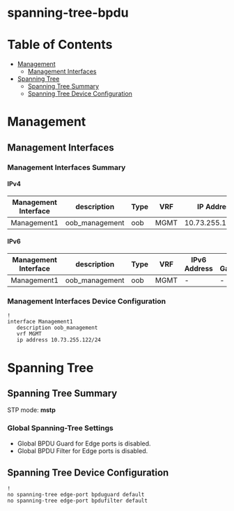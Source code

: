# spanning-tree-bpdu
# Table of Contents

- [Management](#management)
  - [Management Interfaces](#management-interfaces)
- [Spanning Tree](#spanning-tree)
  - [Spanning Tree Summary](#spanning-tree-summary)
  - [Spanning Tree Device Configuration](#spanning-tree-device-configuration)

# Management

## Management Interfaces

### Management Interfaces Summary

#### IPv4

| Management Interface | description | Type | VRF | IP Address | Gateway |
| -------------------- | ----------- | ---- | --- | ---------- | ------- |
| Management1 | oob_management | oob | MGMT | 10.73.255.122/24 | 10.73.255.2 |

#### IPv6

| Management Interface | description | Type | VRF | IPv6 Address | IPv6 Gateway |
| -------------------- | ----------- | ---- | --- | ------------ | ------------ |
| Management1 | oob_management | oob | MGMT | - | - |

### Management Interfaces Device Configuration

```eos
!
interface Management1
   description oob_management
   vrf MGMT
   ip address 10.73.255.122/24
```

# Spanning Tree

## Spanning Tree Summary

STP mode: **mstp**

### Global Spanning-Tree Settings

- Global BPDU Guard for Edge ports is disabled.
- Global BPDU Filter for Edge ports is disabled.

## Spanning Tree Device Configuration

```eos
!
no spanning-tree edge-port bpduguard default
no spanning-tree edge-port bpdufilter default
```
